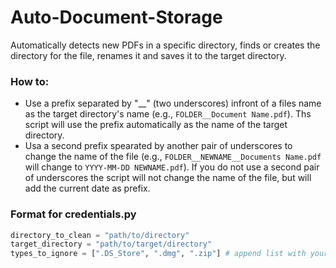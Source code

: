 # Auto-Document-Storage
Automatically detects new PDFs in a specific directory, finds or creates the directory for the file, renames it and saves it to the target directory.

### How to:
- Use a prefix separated by "__" (two underscores) infront of a files name as the target directory's name (e.g., ```FOLDER__Document Name.pdf```). Ths script will use the prefix automatically as the name of the target directory.
- Usa a second prefix spearated by another pair of underscores to change the name of the file (e.g., ```FOLDER__NEWNAME__Documents Name.pdf``` will change to ```YYYY-MM-DD NEWNAME.pdf```). If you do not use a second pair of underscores the script will not change the name of the file, but will add the current date as prefix.

### Format for credentials.py
```python
directory_to_clean = "path/to/directory"
target_directory = "path/to/target/directory"
types_to_ignore = [".DS_Store", ".dmg", ".zip"] # append list with your own data types which should be ignored
```
